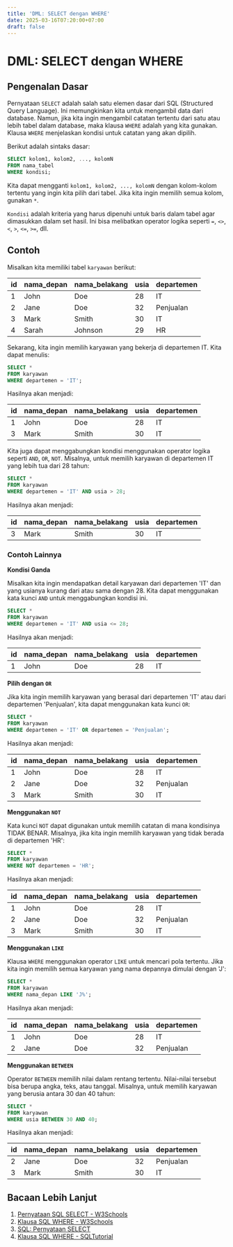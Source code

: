 ```yaml
---
title: 'DML: SELECT dengan WHERE'
date: 2025-03-16T07:20:00+07:00
draft: false
---
```


# DML: SELECT dengan WHERE

## Pengenalan Dasar

Pernyataan `SELECT` adalah salah satu elemen dasar dari SQL (Structured Query Language). Ini memungkinkan kita untuk mengambil data dari database. Namun, jika kita ingin mengambil catatan tertentu dari satu atau lebih tabel dalam database, maka klausa `WHERE` adalah yang kita gunakan. Klausa `WHERE` menjelaskan kondisi untuk catatan yang akan dipilih.

Berikut adalah sintaks dasar:

```sql
SELECT kolom1, kolom2, ..., kolomN
FROM nama_tabel
WHERE kondisi;
```

Kita dapat mengganti `kolom1, kolom2, ..., kolomN` dengan kolom-kolom tertentu yang ingin kita pilih dari tabel. Jika kita ingin memilih semua kolom, gunakan `*`.

`Kondisi` adalah kriteria yang harus dipenuhi untuk baris dalam tabel agar dimasukkan dalam set hasil. Ini bisa melibatkan operator logika seperti `=`, `<>`, `<`, `>`, `<=`, `>=`, dll.

## Contoh

Misalkan kita memiliki tabel `karyawan` berikut:

| id  | nama_depan | nama_belakang | usia | departemen |
| --- | ---------- | ------------- | ---- | ---------- |
| 1   | John       | Doe           | 28   | IT         |
| 2   | Jane       | Doe           | 32   | Penjualan  |
| 3   | Mark       | Smith         | 30   | IT         |
| 4   | Sarah      | Johnson       | 29   | HR         |

Sekarang, kita ingin memilih karyawan yang bekerja di departemen IT. Kita dapat menulis:

```sql
SELECT *
FROM karyawan
WHERE departemen = 'IT';
```

Hasilnya akan menjadi:

| id  | nama_depan | nama_belakang | usia | departemen |
| --- | ---------- | ------------- | ---- | ---------- |
| 1   | John       | Doe           | 28   | IT         |
| 3   | Mark       | Smith         | 30   | IT         |

Kita juga dapat menggabungkan kondisi menggunakan operator logika seperti `AND`, `OR`, `NOT`. Misalnya, untuk memilih karyawan di departemen IT yang lebih tua dari 28 tahun:

```sql
SELECT *
FROM karyawan
WHERE departemen = 'IT' AND usia > 28;
```

Hasilnya akan menjadi:

| id  | nama_depan | nama_belakang | usia | departemen |
| --- | ---------- | ------------- | ---- | ---------- |
| 3   | Mark       | Smith         | 30   | IT         |

### Contoh Lainnya

**Kondisi Ganda**

Misalkan kita ingin mendapatkan detail karyawan dari departemen 'IT' dan yang usianya kurang dari atau sama dengan 28. Kita dapat menggunakan kata kunci `AND` untuk menggabungkan kondisi ini.

```sql
SELECT *
FROM karyawan
WHERE departemen = 'IT' AND usia <= 28;
```

Hasilnya akan menjadi:

| id  | nama_depan | nama_belakang | usia | departemen |
| --- | ---------- | ------------- | ---- | ---------- |
| 1   | John       | Doe           | 28   | IT         |

**Pilih dengan `OR`**

Jika kita ingin memilih karyawan yang berasal dari departemen 'IT' atau dari departemen 'Penjualan', kita dapat menggunakan kata kunci `OR`:

```sql
SELECT *
FROM karyawan
WHERE departemen = 'IT' OR departemen = 'Penjualan';
```

Hasilnya akan menjadi:

| id  | nama_depan | nama_belakang | usia | departemen |
| --- | ---------- | ------------- | ---- | ---------- |
| 1   | John       | Doe           | 28   | IT         |
| 2   | Jane       | Doe           | 32   | Penjualan  |
| 3   | Mark       | Smith         | 30   | IT         |

**Menggunakan `NOT`**

Kata kunci `NOT` dapat digunakan untuk memilih catatan di mana kondisinya TIDAK BENAR. Misalnya, jika kita ingin memilih karyawan yang tidak berada di departemen 'HR':

```sql
SELECT *
FROM karyawan
WHERE NOT departemen = 'HR';
```

Hasilnya akan menjadi:

| id  | nama_depan | nama_belakang | usia | departemen |
| --- | ---------- | ------------- | ---- | ---------- |
| 1   | John       | Doe           | 28   | IT         |
| 2   | Jane       | Doe           | 32   | Penjualan  |
| 3   | Mark       | Smith         | 30   | IT         |

**Menggunakan `LIKE`**

Klausa `WHERE` menggunakan operator `LIKE` untuk mencari pola tertentu. Jika kita ingin memilih semua karyawan yang nama depannya dimulai dengan 'J':

```sql
SELECT *
FROM karyawan
WHERE nama_depan LIKE 'J%';
```

Hasilnya akan menjadi:

| id  | nama_depan | nama_belakang | usia | departemen |
| --- | ---------- | ------------- | ---- | ---------- |
| 1   | John       | Doe           | 28   | IT         |
| 2   | Jane       | Doe           | 32   | Penjualan  |

**Menggunakan `BETWEEN`**

Operator `BETWEEN` memilih nilai dalam rentang tertentu. Nilai-nilai tersebut bisa berupa angka, teks, atau tanggal. Misalnya, untuk memilih karyawan yang berusia antara 30 dan 40 tahun:

```sql
SELECT *
FROM karyawan
WHERE usia BETWEEN 30 AND 40;
```

Hasilnya akan menjadi:

| id  | nama_depan | nama_belakang | usia | departemen |
| --- | ---------- | ------------- | ---- | ---------- |
| 2   | Jane       | Doe           | 32   | Penjualan  |
| 3   | Mark       | Smith         | 30   | IT         |

## Bacaan Lebih Lanjut

1. [Pernyataan SQL SELECT - W3Schools](https://www.w3schools.com/sql/sql_select.asp)
2. [Klausa SQL WHERE - W3Schools](https://www.w3schools.com/sql/sql_where.asp)
3. [SQL: Pernyataan SELECT](https://www.sqltutorial.org/sql-select/)
4. [Klausa SQL WHERE - SQLTutorial](https://www.sqltutorial.org/sql-where/)
